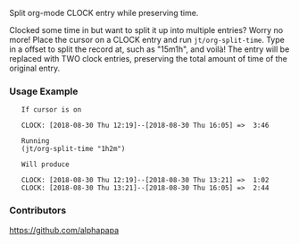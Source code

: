 Split org-mode CLOCK entry while preserving time.

Clocked some time in but want to split it up into multiple entries? Worry no more!  Place the cursor on a CLOCK entry and run `jt/org-split-time`. Type in a offset to split the record at, such as "15m1h", and voilà!  The entry will be replaced with TWO clock entries, preserving the total amount of time of the original entry.  

### Usage Example
      
       If cursor is on 

       CLOCK: [2018-08-30 Thu 12:19]--[2018-08-30 Thu 16:05] =>  3:46
       
       Running
       (jt/org-split-time "1h2m") 
       
       Will produce
    
       CLOCK: [2018-08-30 Thu 12:19]--[2018-08-30 Thu 13:21] =>  1:02
       CLOCK: [2018-08-30 Thu 13:21]--[2018-08-30 Thu 16:05] =>  2:44


### Contributors

https://github.com/alphapapa 
